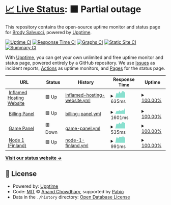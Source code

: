 # [📈 Live Status](https://brodysalvucci.github.io/status): <!--live status--> **🟧 Partial outage**

This repository contains the open-source uptime monitor and status page for [Brody Salvucci](https://inflamed.host), powered by [Upptime](https://github.com/upptime/upptime).

[![Uptime CI](https://github.com/brodysalvucci/status/workflows/Uptime%20CI/badge.svg)](https://github.com/brodysalvucci/status/actions?query=workflow%3A%22Uptime+CI%22)
[![Response Time CI](https://github.com/brodysalvucci/status/workflows/Response%20Time%20CI/badge.svg)](https://github.com/brodysalvucci/status/actions?query=workflow%3A%22Response+Time+CI%22)
[![Graphs CI](https://github.com/brodysalvucci/status/workflows/Graphs%20CI/badge.svg)](https://github.com/brodysalvucci/status/actions?query=workflow%3A%22Graphs+CI%22)
[![Static Site CI](https://github.com/brodysalvucci/status/workflows/Static%20Site%20CI/badge.svg)](https://github.com/brodysalvucci/status/actions?query=workflow%3A%22Static+Site+CI%22)
[![Summary CI](https://github.com/brodysalvucci/status/workflows/Summary%20CI/badge.svg)](https://github.com/brodysalvucci/status/actions?query=workflow%3A%22Summary+CI%22)

With [Upptime](https://upptime.js.org), you can get your own unlimited and free uptime monitor and status page, powered entirely by a GitHub repository. We use [Issues](https://github.com/brodysalvucci/status/issues) as incident reports, [Actions](https://github.com/brodysalvucci/status/actions) as uptime monitors, and [Pages](https://brodysalvucci.github.io/status) for the status page.

<!--start: status pages-->
<!-- This summary is generated by Upptime (https://github.com/upptime/upptime) -->
<!-- Do not edit this manually, your changes will be overwritten -->
<!-- prettier-ignore -->
| URL | Status | History | Response Time | Uptime |
| --- | ------ | ------- | ------------- | ------ |
| <img alt="" src="https://icons.duckduckgo.com/ip3/inflamed.host.ico" height="13"> [Inflamed Hosting Website](https://inflamed.host) | 🟩 Up | [inflamed-hosting-website.yml](https://github.com/BrodySalvucci/status/commits/HEAD/history/inflamed-hosting-website.yml) | <details><summary><img alt="Response time graph" src="./graphs/inflamed-hosting-website/response-time-week.png" height="20"> 635ms</summary><br><a href="https://brodysalvucci.github.io/status/history/inflamed-hosting-website"><img alt="Response time 598" src="https://img.shields.io/endpoint?url=https%3A%2F%2Fraw.githubusercontent.com%2FBrodySalvucci%2Fstatus%2FHEAD%2Fapi%2Finflamed-hosting-website%2Fresponse-time.json"></a><br><a href="https://brodysalvucci.github.io/status/history/inflamed-hosting-website"><img alt="24-hour response time 511" src="https://img.shields.io/endpoint?url=https%3A%2F%2Fraw.githubusercontent.com%2FBrodySalvucci%2Fstatus%2FHEAD%2Fapi%2Finflamed-hosting-website%2Fresponse-time-day.json"></a><br><a href="https://brodysalvucci.github.io/status/history/inflamed-hosting-website"><img alt="7-day response time 635" src="https://img.shields.io/endpoint?url=https%3A%2F%2Fraw.githubusercontent.com%2FBrodySalvucci%2Fstatus%2FHEAD%2Fapi%2Finflamed-hosting-website%2Fresponse-time-week.json"></a><br><a href="https://brodysalvucci.github.io/status/history/inflamed-hosting-website"><img alt="30-day response time 591" src="https://img.shields.io/endpoint?url=https%3A%2F%2Fraw.githubusercontent.com%2FBrodySalvucci%2Fstatus%2FHEAD%2Fapi%2Finflamed-hosting-website%2Fresponse-time-month.json"></a><br><a href="https://brodysalvucci.github.io/status/history/inflamed-hosting-website"><img alt="1-year response time 598" src="https://img.shields.io/endpoint?url=https%3A%2F%2Fraw.githubusercontent.com%2FBrodySalvucci%2Fstatus%2FHEAD%2Fapi%2Finflamed-hosting-website%2Fresponse-time-year.json"></a></details> | <details><summary><a href="https://brodysalvucci.github.io/status/history/inflamed-hosting-website">100.00%</a></summary><a href="https://brodysalvucci.github.io/status/history/inflamed-hosting-website"><img alt="All-time uptime 100.00%" src="https://img.shields.io/endpoint?url=https%3A%2F%2Fraw.githubusercontent.com%2FBrodySalvucci%2Fstatus%2FHEAD%2Fapi%2Finflamed-hosting-website%2Fuptime.json"></a><br><a href="https://brodysalvucci.github.io/status/history/inflamed-hosting-website"><img alt="24-hour uptime 100.00%" src="https://img.shields.io/endpoint?url=https%3A%2F%2Fraw.githubusercontent.com%2FBrodySalvucci%2Fstatus%2FHEAD%2Fapi%2Finflamed-hosting-website%2Fuptime-day.json"></a><br><a href="https://brodysalvucci.github.io/status/history/inflamed-hosting-website"><img alt="7-day uptime 100.00%" src="https://img.shields.io/endpoint?url=https%3A%2F%2Fraw.githubusercontent.com%2FBrodySalvucci%2Fstatus%2FHEAD%2Fapi%2Finflamed-hosting-website%2Fuptime-week.json"></a><br><a href="https://brodysalvucci.github.io/status/history/inflamed-hosting-website"><img alt="30-day uptime 100.00%" src="https://img.shields.io/endpoint?url=https%3A%2F%2Fraw.githubusercontent.com%2FBrodySalvucci%2Fstatus%2FHEAD%2Fapi%2Finflamed-hosting-website%2Fuptime-month.json"></a><br><a href="https://brodysalvucci.github.io/status/history/inflamed-hosting-website"><img alt="1-year uptime 100.00%" src="https://img.shields.io/endpoint?url=https%3A%2F%2Fraw.githubusercontent.com%2FBrodySalvucci%2Fstatus%2FHEAD%2Fapi%2Finflamed-hosting-website%2Fuptime-year.json"></a></details>
| <img alt="" src="https://icons.duckduckgo.com/ip3/billing.inflamed.host.ico" height="13"> [Billing Panel](https://billing.inflamed.host) | 🟩 Up | [billing-panel.yml](https://github.com/BrodySalvucci/status/commits/HEAD/history/billing-panel.yml) | <details><summary><img alt="Response time graph" src="./graphs/billing-panel/response-time-week.png" height="20"> 1601ms</summary><br><a href="https://brodysalvucci.github.io/status/history/billing-panel"><img alt="Response time 1487" src="https://img.shields.io/endpoint?url=https%3A%2F%2Fraw.githubusercontent.com%2FBrodySalvucci%2Fstatus%2FHEAD%2Fapi%2Fbilling-panel%2Fresponse-time.json"></a><br><a href="https://brodysalvucci.github.io/status/history/billing-panel"><img alt="24-hour response time 1261" src="https://img.shields.io/endpoint?url=https%3A%2F%2Fraw.githubusercontent.com%2FBrodySalvucci%2Fstatus%2FHEAD%2Fapi%2Fbilling-panel%2Fresponse-time-day.json"></a><br><a href="https://brodysalvucci.github.io/status/history/billing-panel"><img alt="7-day response time 1601" src="https://img.shields.io/endpoint?url=https%3A%2F%2Fraw.githubusercontent.com%2FBrodySalvucci%2Fstatus%2FHEAD%2Fapi%2Fbilling-panel%2Fresponse-time-week.json"></a><br><a href="https://brodysalvucci.github.io/status/history/billing-panel"><img alt="30-day response time 1473" src="https://img.shields.io/endpoint?url=https%3A%2F%2Fraw.githubusercontent.com%2FBrodySalvucci%2Fstatus%2FHEAD%2Fapi%2Fbilling-panel%2Fresponse-time-month.json"></a><br><a href="https://brodysalvucci.github.io/status/history/billing-panel"><img alt="1-year response time 1487" src="https://img.shields.io/endpoint?url=https%3A%2F%2Fraw.githubusercontent.com%2FBrodySalvucci%2Fstatus%2FHEAD%2Fapi%2Fbilling-panel%2Fresponse-time-year.json"></a></details> | <details><summary><a href="https://brodysalvucci.github.io/status/history/billing-panel">100.00%</a></summary><a href="https://brodysalvucci.github.io/status/history/billing-panel"><img alt="All-time uptime 100.00%" src="https://img.shields.io/endpoint?url=https%3A%2F%2Fraw.githubusercontent.com%2FBrodySalvucci%2Fstatus%2FHEAD%2Fapi%2Fbilling-panel%2Fuptime.json"></a><br><a href="https://brodysalvucci.github.io/status/history/billing-panel"><img alt="24-hour uptime 100.00%" src="https://img.shields.io/endpoint?url=https%3A%2F%2Fraw.githubusercontent.com%2FBrodySalvucci%2Fstatus%2FHEAD%2Fapi%2Fbilling-panel%2Fuptime-day.json"></a><br><a href="https://brodysalvucci.github.io/status/history/billing-panel"><img alt="7-day uptime 100.00%" src="https://img.shields.io/endpoint?url=https%3A%2F%2Fraw.githubusercontent.com%2FBrodySalvucci%2Fstatus%2FHEAD%2Fapi%2Fbilling-panel%2Fuptime-week.json"></a><br><a href="https://brodysalvucci.github.io/status/history/billing-panel"><img alt="30-day uptime 100.00%" src="https://img.shields.io/endpoint?url=https%3A%2F%2Fraw.githubusercontent.com%2FBrodySalvucci%2Fstatus%2FHEAD%2Fapi%2Fbilling-panel%2Fuptime-month.json"></a><br><a href="https://brodysalvucci.github.io/status/history/billing-panel"><img alt="1-year uptime 100.00%" src="https://img.shields.io/endpoint?url=https%3A%2F%2Fraw.githubusercontent.com%2FBrodySalvucci%2Fstatus%2FHEAD%2Fapi%2Fbilling-panel%2Fuptime-year.json"></a></details>
| <img alt="" src="https://icons.duckduckgo.com/ip3/panel.inflamed.host.ico" height="13"> [Game Panel](https://panel.inflamed.host) | 🟥 Down | [game-panel.yml](https://github.com/BrodySalvucci/status/commits/HEAD/history/game-panel.yml) | <details><summary><img alt="Response time graph" src="./graphs/game-panel/response-time-week.png" height="20"> 535ms</summary><br><a href="https://brodysalvucci.github.io/status/history/game-panel"><img alt="Response time 533" src="https://img.shields.io/endpoint?url=https%3A%2F%2Fraw.githubusercontent.com%2FBrodySalvucci%2Fstatus%2FHEAD%2Fapi%2Fgame-panel%2Fresponse-time.json"></a><br><a href="https://brodysalvucci.github.io/status/history/game-panel"><img alt="24-hour response time 411" src="https://img.shields.io/endpoint?url=https%3A%2F%2Fraw.githubusercontent.com%2FBrodySalvucci%2Fstatus%2FHEAD%2Fapi%2Fgame-panel%2Fresponse-time-day.json"></a><br><a href="https://brodysalvucci.github.io/status/history/game-panel"><img alt="7-day response time 535" src="https://img.shields.io/endpoint?url=https%3A%2F%2Fraw.githubusercontent.com%2FBrodySalvucci%2Fstatus%2FHEAD%2Fapi%2Fgame-panel%2Fresponse-time-week.json"></a><br><a href="https://brodysalvucci.github.io/status/history/game-panel"><img alt="30-day response time 533" src="https://img.shields.io/endpoint?url=https%3A%2F%2Fraw.githubusercontent.com%2FBrodySalvucci%2Fstatus%2FHEAD%2Fapi%2Fgame-panel%2Fresponse-time-month.json"></a><br><a href="https://brodysalvucci.github.io/status/history/game-panel"><img alt="1-year response time 533" src="https://img.shields.io/endpoint?url=https%3A%2F%2Fraw.githubusercontent.com%2FBrodySalvucci%2Fstatus%2FHEAD%2Fapi%2Fgame-panel%2Fresponse-time-year.json"></a></details> | <details><summary><a href="https://brodysalvucci.github.io/status/history/game-panel">100.00%</a></summary><a href="https://brodysalvucci.github.io/status/history/game-panel"><img alt="All-time uptime 100.00%" src="https://img.shields.io/endpoint?url=https%3A%2F%2Fraw.githubusercontent.com%2FBrodySalvucci%2Fstatus%2FHEAD%2Fapi%2Fgame-panel%2Fuptime.json"></a><br><a href="https://brodysalvucci.github.io/status/history/game-panel"><img alt="24-hour uptime 99.99%" src="https://img.shields.io/endpoint?url=https%3A%2F%2Fraw.githubusercontent.com%2FBrodySalvucci%2Fstatus%2FHEAD%2Fapi%2Fgame-panel%2Fuptime-day.json"></a><br><a href="https://brodysalvucci.github.io/status/history/game-panel"><img alt="7-day uptime 100.00%" src="https://img.shields.io/endpoint?url=https%3A%2F%2Fraw.githubusercontent.com%2FBrodySalvucci%2Fstatus%2FHEAD%2Fapi%2Fgame-panel%2Fuptime-week.json"></a><br><a href="https://brodysalvucci.github.io/status/history/game-panel"><img alt="30-day uptime 100.00%" src="https://img.shields.io/endpoint?url=https%3A%2F%2Fraw.githubusercontent.com%2FBrodySalvucci%2Fstatus%2FHEAD%2Fapi%2Fgame-panel%2Fuptime-month.json"></a><br><a href="https://brodysalvucci.github.io/status/history/game-panel"><img alt="1-year uptime 100.00%" src="https://img.shields.io/endpoint?url=https%3A%2F%2Fraw.githubusercontent.com%2FBrodySalvucci%2Fstatus%2FHEAD%2Fapi%2Fgame-panel%2Fuptime-year.json"></a></details>
| <img alt="" src="https://icons.duckduckgo.com/ip3/null.ico" height="13"> [Node 1 (Finland)](node.inflamed.host) | 🟩 Up | [node-1-finland.yml](https://github.com/BrodySalvucci/status/commits/HEAD/history/node-1-finland.yml) | <details><summary><img alt="Response time graph" src="./graphs/node-1-finland/response-time-week.png" height="20"> 991ms</summary><br><a href="https://brodysalvucci.github.io/status/history/node-1-finland"><img alt="Response time 917" src="https://img.shields.io/endpoint?url=https%3A%2F%2Fraw.githubusercontent.com%2FBrodySalvucci%2Fstatus%2FHEAD%2Fapi%2Fnode-1-finland%2Fresponse-time.json"></a><br><a href="https://brodysalvucci.github.io/status/history/node-1-finland"><img alt="24-hour response time 760" src="https://img.shields.io/endpoint?url=https%3A%2F%2Fraw.githubusercontent.com%2FBrodySalvucci%2Fstatus%2FHEAD%2Fapi%2Fnode-1-finland%2Fresponse-time-day.json"></a><br><a href="https://brodysalvucci.github.io/status/history/node-1-finland"><img alt="7-day response time 991" src="https://img.shields.io/endpoint?url=https%3A%2F%2Fraw.githubusercontent.com%2FBrodySalvucci%2Fstatus%2FHEAD%2Fapi%2Fnode-1-finland%2Fresponse-time-week.json"></a><br><a href="https://brodysalvucci.github.io/status/history/node-1-finland"><img alt="30-day response time 915" src="https://img.shields.io/endpoint?url=https%3A%2F%2Fraw.githubusercontent.com%2FBrodySalvucci%2Fstatus%2FHEAD%2Fapi%2Fnode-1-finland%2Fresponse-time-month.json"></a><br><a href="https://brodysalvucci.github.io/status/history/node-1-finland"><img alt="1-year response time 917" src="https://img.shields.io/endpoint?url=https%3A%2F%2Fraw.githubusercontent.com%2FBrodySalvucci%2Fstatus%2FHEAD%2Fapi%2Fnode-1-finland%2Fresponse-time-year.json"></a></details> | <details><summary><a href="https://brodysalvucci.github.io/status/history/node-1-finland">100.00%</a></summary><a href="https://brodysalvucci.github.io/status/history/node-1-finland"><img alt="All-time uptime 100.00%" src="https://img.shields.io/endpoint?url=https%3A%2F%2Fraw.githubusercontent.com%2FBrodySalvucci%2Fstatus%2FHEAD%2Fapi%2Fnode-1-finland%2Fuptime.json"></a><br><a href="https://brodysalvucci.github.io/status/history/node-1-finland"><img alt="24-hour uptime 100.00%" src="https://img.shields.io/endpoint?url=https%3A%2F%2Fraw.githubusercontent.com%2FBrodySalvucci%2Fstatus%2FHEAD%2Fapi%2Fnode-1-finland%2Fuptime-day.json"></a><br><a href="https://brodysalvucci.github.io/status/history/node-1-finland"><img alt="7-day uptime 100.00%" src="https://img.shields.io/endpoint?url=https%3A%2F%2Fraw.githubusercontent.com%2FBrodySalvucci%2Fstatus%2FHEAD%2Fapi%2Fnode-1-finland%2Fuptime-week.json"></a><br><a href="https://brodysalvucci.github.io/status/history/node-1-finland"><img alt="30-day uptime 100.00%" src="https://img.shields.io/endpoint?url=https%3A%2F%2Fraw.githubusercontent.com%2FBrodySalvucci%2Fstatus%2FHEAD%2Fapi%2Fnode-1-finland%2Fuptime-month.json"></a><br><a href="https://brodysalvucci.github.io/status/history/node-1-finland"><img alt="1-year uptime 100.00%" src="https://img.shields.io/endpoint?url=https%3A%2F%2Fraw.githubusercontent.com%2FBrodySalvucci%2Fstatus%2FHEAD%2Fapi%2Fnode-1-finland%2Fuptime-year.json"></a></details>

<!--end: status pages-->

[**Visit our status website →**](https://brodysalvucci.github.io/status)

## 📄 License

- Powered by: [Upptime](https://github.com/upptime/upptime)
- Code: [MIT](./LICENSE) © [Anand Chowdhary](https://anandchowdhary.com), supported by [Pabio](https://pabio.com)
- Data in the `./history` directory: [Open Database License](https://opendatacommons.org/licenses/odbl/1-0/)
